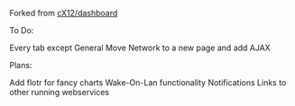 Forked from [cX12/dashboard](http://github.com/cX12/dashboard)

To Do:

Every tab except General
Move Network to a new page and add AJAX

Plans:

Add flotr for fancy charts
Wake-On-Lan functionality
Notifications
Links to other running webservices
